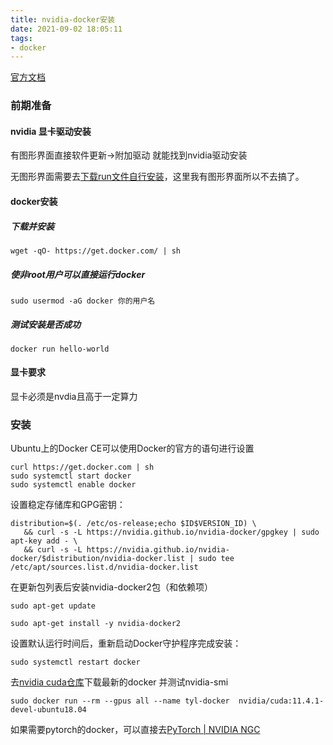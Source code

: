 ```yaml
---
title: nvidia-docker安装
date: 2021-09-02 18:05:11
tags:
- docker
---
```


[官方文档](https://docs.nvidia.com/datacenter/cloud-native/container-toolkit/install-guide.html#docker)

### 前期准备

#### nvidia 显卡驱动安装

有图形界面直接软件更新->附加驱动 就能找到nvidia驱动安装

无图形界面需要去[下载run文件自行安装]([https://www.nvidia.com/Download/index.aspx?lang=en-us)，这里我有图形界面所以不去搞了。

#### docker安装

##### 下载并安装
```
wget -qO- https://get.docker.com/ | sh
```
##### 使非root用户可以直接运行docker
``` 
sudo usermod -aG docker 你的用户名
```
##### 测试安装是否成功
```
docker run hello-world
```
#### 显卡要求

显卡必须是nvdia且高于一定算力

### 安装

Ubuntu上的Docker CE可以使用Docker的官方的语句进行设置

```
curl https://get.docker.com | sh
sudo systemctl start docker
sudo systemctl enable docker
```

设置稳定存储库和GPG密钥：

```
distribution=$(. /etc/os-release;echo $ID$VERSION_ID) \
   && curl -s -L https://nvidia.github.io/nvidia-docker/gpgkey | sudo apt-key add - \
   && curl -s -L https://nvidia.github.io/nvidia-docker/$distribution/nvidia-docker.list | sudo tee /etc/apt/sources.list.d/nvidia-docker.list
```
在更新包列表后安装nvidia-docker2包（和依赖项）
```
sudo apt-get update

sudo apt-get install -y nvidia-docker2
```

设置默认运行时间后，重新启动Docker守护程序完成安装：

```
sudo systemctl restart docker
```

去[nvidia cuda仓库](https://hub.docker.com/r/nvidia/cuda/tags)下载最新的docker 并测试nvidia-smi

```
sudo docker run --rm --gpus all --name tyl-docker  nvidia/cuda:11.4.1-devel-ubuntu18.04
```

如果需要pytorch的docker，可以直接去[PyTorch | NVIDIA NGC](https://ngc.nvidia.com/catalog/containers/nvidia:pytorch/tags)

